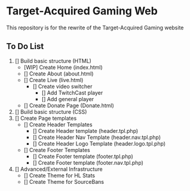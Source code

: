 # Target-Acquired Gaming Web ##

This repository is for the rewrite of the Target-Acquired Gaming website

## To Do List ##

1. [] Build basic structure (HTML)
	* [WIP] Create Home (index.html)
	* [] Create About (about.html)
	* [] Create Live (live.html)
		* [] Create video switcher
			* [] Add TwitchCast player
			* [] Add general player
	* [] Create Donate Page (Donate.html) 
2. [] Build basic structure (CSS)
3. [] Create Page templates
	* [] Create Header Templates
		* [] Create Header template (header.tpl.php)
		* [] Create Header Nav Template (header.nav.tpl.php)
		* [] Create Header Logo Template (header.logo.tpl.php)
	* [] Create Footer Templates
		* [] Create Footer template (footer.tpl.php)
		* [] Create Footer template (footer.nav.tpl.php)
4. [] Advanced/External Infrastructure
	* [] Create Theme for HL Stats
	* [] Create Theme for SourceBans